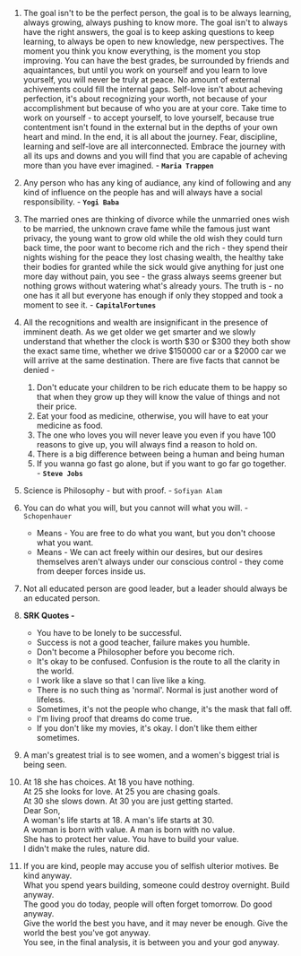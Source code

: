 1. The goal isn't to be the perfect person, the goal is to be always learning, always growing, always pushing to know more. The goal isn't to always have the right answers, the goal is to keep asking questions to keep learning, to always be open to new knowledge, new perspectives. The moment you think you know everything, is the moment you stop improving. You can have the best grades, be surrounded by friends and aquaintances, but until you work on yourself and you learn to love yourself, you will never be truly at peace. No amount of external achivements could fill the internal gaps. Self-love isn't about acheving perfection, it's about recognizing your worth, not because of your accomplishment but because of who you are at your core. Take time to work on yourself - to accept yourself, to love yourself, because true contentment isn't found in the external but in the depths of your own heart and mind. In the end, it is all about the journey. Fear, discipline, learning and self-love are all interconnected. Embrace the journey with all its ups and downs and you will find that you are capable of acheving more than you have ever imagined. - **`Maria Trappen`**

2. Any person who has any king of audiance, any kind of following and any kind of influence on the people has and will always have a social responsibility. - **`Yogi Baba`**

3. The married ones are thinking of divorce while the unmarried ones wish to be married, the unknown crave fame while the famous just want privacy, the young want to grow old while the old wish they could turn back time, the poor want to become rich and the rich - they spend their nights wishing for the peace they lost chasing wealth, the healthy take their bodies for granted while the sick would give anything for just one more day without pain, you see - the grass always seems greener but nothing grows without watering what's already yours. The truth is - no one has it all but everyone has enough if only they stopped and took a moment to see it. - **`CapitalFortunes`**

4. All the recognitions and wealth are insignificant in the presence of imminent death. As we get older we get smarter and we slowly understand that whether the clock is worth $30 or $300 they both show the exact same time, whether we drive $150000 car or a $2000 car we will arrive at the same destination. There are five facts that cannot be denied - <br>
    1. Don't educate your children to be rich educate them to be happy so that when they grow up they will know the value of things and not their price.<br>
    2. Eat your food as medicine, otherwise, you will have to eat your medicine as food.<br>
    3. The one who loves you will never leave you even if you have 100 reasons to give up, you will always find a reason to hold on.<br>
    4. There is a big difference between being a human and being human<br>
    5. If you wanna go fast go alone, but if you want to go far go together.<br> - **`Steve Jobs`**

5. Science is Philosophy - but with proof. - `Sofiyan Alam`

6. You can do what you will, but you cannot will what you will. - `Schopenhauer`
    - Means - You are free to do what you want, but you don't choose what you want.
    - Means - We can act freely within our desires, but our desires themselves aren't always under our conscious control - they come from deeper forces inside us.

7. Not all educated person are good leader, but a leader should always be an educated person.

8. **SRK Quotes -**
    - You have to be lonely to be successful.
    - Success is not a good teacher, failure makes you humble.
    - Don't become a Philosopher before you become rich.
    - It's okay to be confused. Confusion is the route to all the clarity in the world.
    - I work like a slave so that I can live like a king.
    - There is no such thing as 'normal'. Normal is just another word of lifeless.
    - Sometimes, it's not the people who change, it's the mask that fall off.
    - I'm living proof that dreams do come true.
    - If you don't like my movies, it's okay. I don't like them either sometimes.

9. A man's greatest trial is to see women, and a women's biggest trial is being seen.

10. At 18 she has choices. At 18 you have nothing.<br>
    At 25 she looks for love. At 25 you are chasing goals.<br>
    At 30 she slows down. At 30 you are just getting started.<br>
    Dear Son,<br>
    A woman's life starts at 18. A man's life starts at 30.<br>
    A woman is born with value. A man is born with no value.<br>
    She has to protect her value. You have to build your value.<br>
    I didn't make the rules, nature did.

11. If you are kind, people may accuse you of selfish ulterior motives. Be kind anyway.<br>
    What you spend years building, someone could destroy overnight. Build anyway.<br>
    The good you do today, people will often forget tomorrow. Do good anyway.<br>
    Give the world the best you have, and it may never be enough. Give the world the best you've got anyway.<br>
    You see, in the final analysis, it is between you and your god anyway.